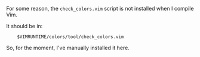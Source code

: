For some reason, the `check_colors.vim` script is not installed when I compile Vim.

It should be in:

        $VIMRUNTIME/colors/tool/check_colors.vim

So, for the moment, I've manually installed it here.

